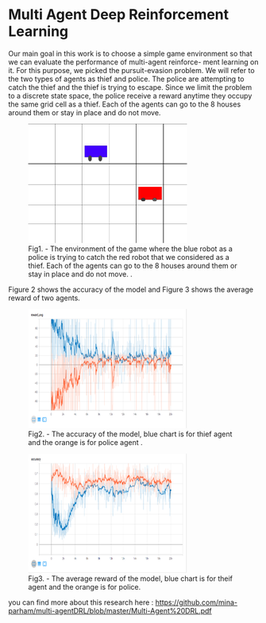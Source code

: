 # Multi Agent Deep Reinforcement Learning
 
Our main goal in this work is to choose a simple game environment so that we can evaluate the performance of multi-agent reinforce- ment learning on it.
For this purpose, we picked the pursuit-evasion problem. We will refer to the two types of agents as thief and police. The police are attempting to catch the thief and the thief is trying to escape.
Since we limit the problem to a discrete state space, the police receive a reward anytime they occupy the same grid cell as a thief. Each of the agents can go to the 8 houses around them or stay in place and do not move.
<figure>
  <img src="graphs/First_Graph.png" alt="" width="320" height="240">
  <figcaption>Fig1. - The environment of the game where the blue robot as a police is trying to catch the red robot that we considered as a thief. Each of the agents can go to the 8 houses around them or stay in place and do not move.
.</figcaption>
</figure>


Figure 2 shows the accuracy of the model and Figure 3 shows the average reward of two agents.


<figure>
  <img src="graphs/Second_Graph.png" alt="" width="320" height="240">
  <figcaption>Fig2. - The accuracy of the model, blue chart is for thief agent and the orange is for police agent .</figcaption>
</figure>


<figure>
  <img src="graphs/Third_Graph.png" alt="" width="320" height="240">
  <figcaption>Fig3. - The average reward of the model, blue chart is for theif agent and the orange is for police.</figcaption>
</figure>


you can find more about this research here :
https://github.com/mina-parham/multi-agentDRL/blob/master/Multi-Agent%20DRL.pdf
